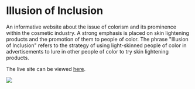 # Illusion of Inclusion
An informative website about the issue of colorism and its prominence within the cosmetic industry. A strong emphasis is placed on skin lightening products and the promotion of them to people of color. The phrase "Illusion of Inclusion" refers to the strategy of using light-skinned people of color in advertisements to lure in other people of color to try skin lightening products.

The live site can be viewed [here](https://kathvsn.github.io/Illusion-of-Inclusion/).

![](https://i.imgur.com/HS2l9uU.png)
